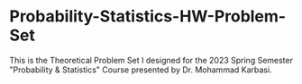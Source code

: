 # Probability-Statistics-HW-Problem-Set
This is the Theoretical Problem Set I designed for the 2023 Spring Semester "Probability & Statistics" Course presented by Dr. Mohammad Karbasi.
